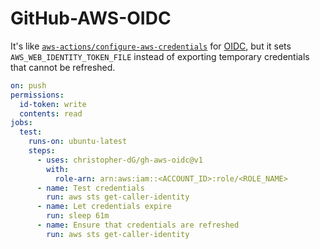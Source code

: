# GitHub-AWS-OIDC

It's like [`aws-actions/configure-aws-credentials`](https://github.com/aws-actions/configure-aws-credentials) for [OIDC](https://docs.github.com/en/actions/deployment/security-hardening-your-deployments/about-security-hardening-with-openid-connect), but it sets `AWS_WEB_IDENTITY_TOKEN_FILE` instead of exporting temporary credentials that cannot be refreshed.

```yml
on: push
permissions:
  id-token: write
  contents: read
jobs:
  test:
    runs-on: ubuntu-latest
    steps:
      - uses: christopher-dG/gh-aws-oidc@v1
        with:
          role-arn: arn:aws:iam::<ACCOUNT_ID>:role/<ROLE_NAME>
      - name: Test credentials
        run: aws sts get-caller-identity
      - name: Let credentials expire
        run: sleep 61m
      - name: Ensure that credentials are refreshed
        run: aws sts get-caller-identity
```
